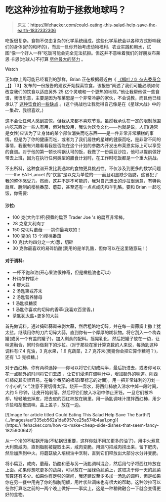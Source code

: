 # 吃这种沙拉有助于拯救地球吗？

> 原文：<https://lifehacker.com/could-eating-this-salad-help-save-the-earth-1832332306>

吃饭很复杂。食物不仅由复杂的化学系统组成，这些化学系统会以各种方式影响我们的身体(好的和坏的)，而且一旦你开始考虑动物福利、农业实践和用水，试图“像一个好人一样”吃饭可能会完全无法抗拒。但这并不意味着我们的好朋友布莱恩·卡恩(地球人)不打算 [尽他最大的努力](https://gizmodo.com/for-30-days-im-going-to-eat-like-im-trying-to-save-the-1832239885) 。

Watch

正如你上周可能已经看到的那样，Brian 正在根据最近由《 [《柳叶刀》杂志委员会【](https://eatforum.org/eat-lancet-commission/)】T3】发布的一份报告的建议开始探索饮食，该报告“阐述了我们可能必须如何改变我们的饮食以适应另外 25 亿个灵魂和一个更热的地球。”他让我帮他做一些食谱，我很乐意，主要是因为布莱恩是一个非常冷静的家伙，不会说教，而且他已经承认了 [这种饮食的一些缺点](https://www.vox.com/2019/1/23/18185446/climate-change-planet-based-diet-lancet-eat-commission) 。(这个挑战也让我觉得自己像是在《星球大战》中的一集*砍*，我很喜欢。)

这不会让任何人感到震惊，但我从来都不喜欢节食。虽然我承认在一定的限制范围内吃东西对一些人有用，但对我没用，我认为饮食文化——也就是说，人们(通常是女性)应该为了让身体的某个部位消失而吃东西——是一件非常非常糟糕的事情。但是为了你的健康而吃，或者为了我们居住的星球的健康而吃，是非常不同的事情，我很有兴趣看看我是否能在这个计划的参数内开发出布莱恩实际上可以享受的食谱。对于他的第一顿长柄锅认可的饭，我做了一份扁豆沙拉，他可以提前做好带去上班，因为在执行任何类型的膳食计划时，在工作时吃饭都是一个重大挑战。

不出所料，这种食谱开发比我通常的食物更具挑战性。不仅涉及到更多的数学问题——the EAT-Lancet 的“饮食”是以克为单位的——而且明显缺少脂肪，这冒犯了我的整体感受力。然而，这并不是不可能的，我对自己想出的沙拉很满意，有特色扁豆、腌制的樱桃番茄、蘑菇，甚至还有一点点咸肉和羊乳酪。要和 Brian 一起吃饭，你需要:

#### 沙拉:

*   100 克(大约半杯)预煮的扁豆 Trader Joe 's 的扁豆非常棒。
*   28 克意大利肉丁
*   150 克切片蘑菇——挑你最喜欢的！
*   100 克(约 13 个)樱桃番茄
*   10 克(大约四分之一大)葱，切碎
*   30 克你最喜欢的易碎奶酪(我用的是羊乳酪，但你可以在这里随意玩！)

#### 对于调料:

*   一杯不饱和油(开心果油很神奇，但是橄榄油也可以)
*   杯梅尔柠檬汁
*   4 瓣大蒜
*   2 汤匙第戎芥末
*   2 汤匙营养酵母
*   1 汤匙枫糖浆
*   1 汤匙你喜欢的切碎的香草(我喜欢百里香。)
*   茶匙犹太盐+更多的大蒜

首先做调料。通过捣碎蒜瓣来剥大蒜，然后粗略地切碎，并在每一瓣蒜瓣上撒上犹太盐，继续用你的刀片切碎大蒜，直到你有一个厚厚的糊状物。将它刮入一个梅森罐(或另一个有盖的罐子)，加入剩余的配料。摇晃乳化，然后把罐子放在一边，让味道融合，同时你做剩下的沙拉。(对于那些在家计算克数的人来说，每汤匙这种调料有:7.4 克油，3 克水果，1.6 克蔬菜，2.7 克芥末(我猜你会把它算作糖吧？)，还有 1.3 克枫糖。)

对于西红柿，你有两种选择——你可以将它们切成两半，最后扔进去，或者你可以 [花一点额外的时间将它们去皮](https://lifehacker.com/how-to-make-cheap-side-dishes-that-seem-fancy-1825900642) ，让它们浸泡在调味汁中，增加额外的味道。削西红柿皮其实很容易。在每个番茄的根部(茎标志的对面)，用一把非常锋利的刀划一个小小的“x ”,注意不要切得太深。烧开一壶水，将西红柿放入沸水中焯一段时间，大约 5 秒钟，让皮开始剥落，然后将它们放入冰浴中停止烹饪。一旦它们被冷却，轻轻地去掉皮，把去皮的西红柿放在碗里。用一汤匙调味汁搅拌西红柿，用少许盐和胡椒调味。盖上盖子，放在一边。

<aside data-commerce-source="inset" class="sc-16a0mhj-2 gAjHzr">[![Image for article titled Could Eating This Salad Help Save The Earth?](../Images/aef335eb562a1da6957ce25a574b4aa1.png)](https://lifehacker.com/how-to-make-cheap-side-dishes-that-seem-fancy-1825900642)</aside>

从一个冷的不粘锅开始(不粘锅很重要，这样你就不用加更多的油了)，用中火煮意大利熏咸肉，直到脂肪被提取出来，咸肉变脆。用漏勺把咸肉捞出来，留下肥肉，然后加热到中火。将蘑菇放入培根油中烹制，直到它们释放出大部分水分并变脆。

将小扁豆，咸肉，蘑菇，奶酪和葱与另一汤匙调料混合，然后用勺子将西红柿放在上面。如果你想吃更多的蔬菜，可以放在一层绿色蔬菜上，这取决于你一天的蔬菜预算还有多少。如果你有足够的空间，我还建议至少多加一汤匙的调料，但是如果你在另一餐中用完了你的脂肪配额，用片状盐调味也有很大的帮助。这种沙拉可以在你打算吃之前的一两个晚上做好——事实上，这是一种稍微融合一下就会变得更好的食物。